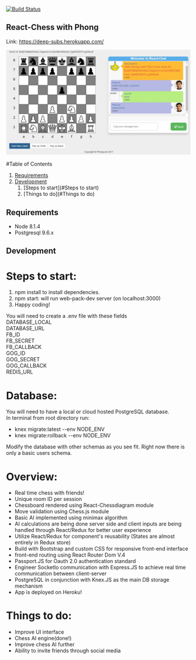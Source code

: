 [![Build Status](https://travis-ci.org/Phongtlam/DeepSubs.svg?branch=master)](https://travis-ci.org/Phongtlam/DeepSubs)

## React-Chess with Phong

Link: https://deep-subs.herokuapp.com/

![screenshot](./gamescreen.png)

#Table of Contents

1. [Requirements](#requirements)
2. [Development](#development)
    1. [Steps to start](#Steps to start)
    1. [Things to do](#Things to do)

## Requirements

- Node 8.1.4
- Postgresql 9.6.x

## Development

# Steps to start:
1. npm install to install dependencies.
2. npm start: will run web-pack-dev server (on localhost:3000)
3. Happy coding!

You will need to create a .env file with these fields <br>
DATABASE_LOCAL <br>
DATABASE_URL <br>
FB_ID <br>
FB_SECRET <br>
FB_CALLBACK <br>
GOG_ID <br>
GOG_SECRET <br>
GOG_CALLBACK <br>
REDIS_URL <br>

# Database:
You will need to have a local or cloud hosted PostgreSQL database. <br>
In terminal from root directory run: <br>
- knex migrate:latest --env NODE_ENV
- knex migrate:rollback --env NODE_ENV

Modify the database with other schemas as you see fit. Right now there is only a basic users schema.

# Overview:
- Real time chess with friends!
- Unique room ID per session
- Chessboard rendered using React-Chessdiagram module
- Move validation using Chess.js module
- Basic AI implemented using minimax algorithm
- AI calculations are being done server side and client inputs are being handled through React/Redux for better user experience
- Utilize React/Redux for component's reusability (States are almost entirely in Redux store)
- Build with Bootstrap and custom CSS for responsive front-end interface
- front-end routing using React Router Dom V.4
- Passport.JS for Oauth 2.0 authentication standard
- Engineer SocketIo communication with Express.JS to achieve real time communication between client-server
- PostgreSQL in conjunction with Knex.JS as the main DB storage mechanism
- App is deployed on Heroku!

# Things to do:
- Improve UI interface
- Chess AI engine(done!)
- Improve chess AI further
- Ability to invite friends through social media
